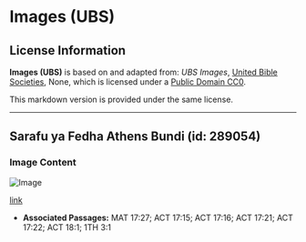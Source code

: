 # Images (UBS)

## License Information

**Images (UBS)** is based on and adapted from: _UBS Images_, [United Bible Societies](https://unitedbiblesocieties.org/), None, which is licensed under a [Public Domain CC0](https://creativecommons.org/public-domain/cc0/).

This markdown version is provided under the same license.



--------------------------------

## Sarafu ya Fedha Athens Bundi (id: 289054)

### Image Content

![Image](https://cdn.aquifer.bible/aquifer-content/resources/Media/WEB-0818_silver_coin_athens_owl.jpg)

[link](https://cdn.aquifer.bible/aquifer-content/resources/Media/WEB-0818_silver_coin_athens_owl.jpg)

* **Associated Passages:** MAT 17:27; ACT 17:15; ACT 17:16; ACT 17:21; ACT 17:22; ACT 18:1; 1TH 3:1

